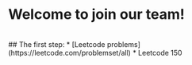 # Welcome to join our team!
<br>
## The first step: 
* [Leetcode problems](https://leetcode.com/problemset/all)
* Leetcode 150
